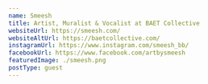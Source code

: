 ```yaml
---
name: Smeesh
title: Artist, Muralist & Vocalist at BAET Collective
websiteUrl: https://smeesh.com/
websiteAltUrl: https://baetcollective.com/
instagramUrl: https://www.instagram.com/smeesh_bb/
facebookUrl: https://www.facebook.com/artbysmeesh
featuredImage: ./smeesh.png
postType: guest
---
```

